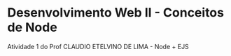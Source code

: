 # Desenvolvimento Web II - Conceitos de Node
Atividade 1 do Prof CLAUDIO ETELVINO DE LIMA - Node + EJS
